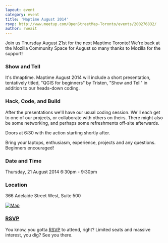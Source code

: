 ```yaml
---
layout: event
category: event
title: 'Maptime August 2014'
rsvp: http://www.meetup.com/OpenStreetMap-Toronto/events/200276832/
author: rweait
---
```


Join us Thursday August 21st for the next Maptime Toronto! We're back at the Mozilla Community Space for August so many thanks to Mozilla for the support!

### Show and Tell

It's #maptime.  Maptime August 2014 will include a short presentation, tentatively titled, "QGIS for beginners" by Tristen, "Show and Tell" in addition to our heads-down coding.  

### Hack, Code, and Build

After the presentations we'll have our usual coding session. We'll each get to one of our projects, or collaborate with others on theirs.  There might also be some networking, and perhaps some refreshments off-site afterwards.

Doors at 6:30 with the action starting shortly after. 

Bring your laptops, enthusiasm, experience, projects and any questions. Beginners encouraged!

### Date and Time

Thursday, 21 August 2014
6:30pm - 9:30pm

### Location

366 Adelaide Street West, Suite 500

[![Map](http://weait.com/sites/default/files/maptime-mozilla-space.png)](http://umap.openstreetmap.fr/en/map/maptimeto-at-the-mozilla-community-space_14562#19/43.64711/-79.39430)

### [RSVP](http://www.meetup.com/OpenStreetMap-Toronto/events/200276832/)

You know, you gotta [RSVP](http://www.meetup.com/OpenStreetMap-Toronto/events/200276832/) to attend, right?  Limited seats and massive interest, you dig?  See you there.  
